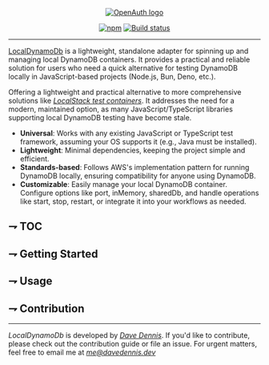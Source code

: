 
<p align="center">
  <a href="https://localdynamodb.js.org">
    <picture>
      <img src="https://raw.githubusercontent.com/DaveVED/local-dynamodb-js/main/assets/logo-light.jpg" alt="OpenAuth logo">
    </picture>
  </a>
</p>
<p align="center">
  <a href="https://www.npmjs.com/package/@openauthjs/openauth"><img alt="npm" src="https://img.shields.io/npm/v/%40openauthjs%2Fcore?style=flat-square" /></a>
  <a href="https://github.com/openauthjs/openauth/actions/workflows/release.yml"><img alt="Build status" src="https://img.shields.io/github/actions/workflow/status/openauthjs/openauth/release.yml?style=flat-square&branch=master" /></a>
</p>

---

[LocalDynamoDb](www.google.com) is a lightweight, standalone adapter for spinning up and managing local DynamoDB containers. It provides a practical and reliable solution for users who need a quick alternative for testing DynamoDB locally in JavaScript-based projects (Node.js, Bun, Deno, etc.).

Offering a lightweight and practical alternative to more comprehensive solutions like [_LocalStack test containers_](https://docs.localstack.cloud/user-guide/integrations/testcontainers/). It addresses the need for a modern, maintained option, as many JavaScript/TypeScript libraries supporting local DynamoDB testing have become stale.

- __Universal__: Works with any existing JavaScript or TypeScript test framework, assuming your OS supports it (e.g., Java must be installed).
- __Lightweight__: Minimal dependencies, keeping the project simple and efficient.
- __Standards-based__: Follows AWS's implementation pattern for running DynamoDB locally, ensuring compatibility for anyone using DynamoDB.
- __Customizable__: Easily manage your local DynamoDB container. Configure options like port, inMemory, sharedDb, and handle operations like start, stop, restart, or integrate it into your workflows as needed.

## ⇁ TOC

## ⇁ Getting Started

## ⇁ Usage

## ⇁ Contribution
---

_LocalDynamoDb_ is developed by [_Dave Dennis_](https://davedennis.dev). If you'd like to contribute, please check out the contribution guide or file an issue. For urgent matters, feel free to email me at _<me@davedennis.dev>_
